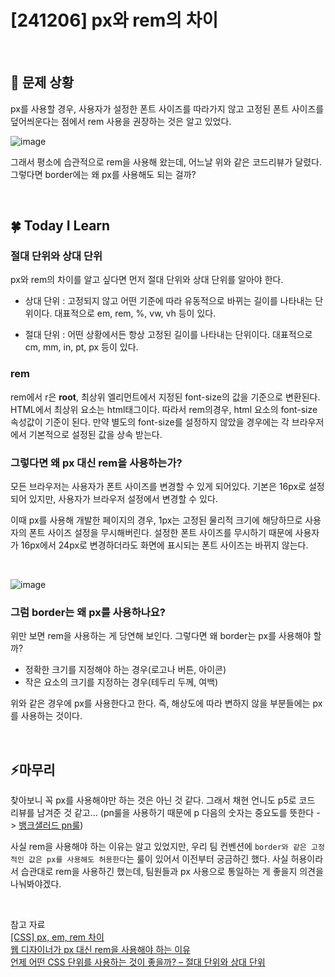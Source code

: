 # [241206] px와 rem의 차이

</br>

## 🤔 문제 상황

px를 사용할 경우, 사용자가 설정한 폰트 사이즈를 따라가지 않고 고정된 폰트 사이즈를 덮어씌운다는 점에서 rem 사용을 권장하는 것은 알고 있었다.

![image](https://github.com/user-attachments/assets/c255a55d-7fd6-475d-a618-855eee5798bd)

그래서 평소에 습관적으로 rem을 사용해 왔는데, 어느날 위와 같은 코드리뷰가 달렸다. 그렇다면 border에는 왜 px를 사용해도 되는 걸까?

</br>

## 🍀 Today I Learn

### 절대 단위와 상대 단위

px와 rem의 차이를 알고 싶다면 먼저 절대 단위와 상대 단위를 알아야 한다.

- 상대 단위 : 고정되지 않고 어떤 기준에 따라 유동적으로 바뀌는 길이를 나타내는 단위이다. 대표적으로 em, rem, %, vw, vh 등이 있다.

- 절대 단위 : 어떤 상황에서든 항상 고정된 길이를 나타내는 단위이다.
  대표적으로 cm, mm, in, pt, px 등이 있다.

### rem

rem에서 r은 **root**, 최상위 엘리먼트에서 지정된 font-size의 값을 기준으로 변환된다. HTML에서 최상위 요소는 html태그이다. 따라서 rem의경우, html 요소의 font-size 속성값이 기준이 된다. 만약 별도의 font-size를 설정하지 않았을 경우에는 각 브라우저에서 기본적으로 설정된 값을 상속 받는다.

### 그렇다면 왜 px 대신 rem을 사용하는가?

모든 브라우저는 사용자가 폰트 사이즈를 변경할 수 있게 되어있다. 기본은 16px로 설정되어 있지만, 사용자가 브라우저 설정에서 변경할 수 있다.

이때 px를 사용해 개발한 페이지의 경우, 1px는 고정된 물리적 크기에 해당하므로 사용자의 폰트 사이즈 설정을 무시해버린다. 설정한 폰트 사이즈를 무시하기 때문에 사용자가 16px에서 24px로 변경하더라도 화면에 표시되는 폰트 사이즈는 바뀌지 않는다.

</br>

![image](https://github.com/user-attachments/assets/ac394982-b692-46b1-a2d8-a2dc741690a2)

### 그럼 border는 왜 px를 사용하나요?

위만 보면 rem을 사용하는 게 당연해 보인다. 그렇다면 왜 border는 px를 사용해야 할까?

- 정확한 크기를 지정해야 하는 경우(로고나 버튼, 아이콘)
- 작은 요소의 크기를 지정하는 경우(테두리 두께, 여백)

위와 같은 경우에 px를 사용한다고 한다. 즉, 해상도에 따라 변하지 않을 부분들에는 px를 사용하는 것이다.

</br>

## ⚡마무리

찾아보니 꼭 px를 사용해야만 하는 것은 아닌 것 같다. 그래서 채현 언니도 p5로 코드 리뷰를 남겨준 것 같고... (pn룰을 사용하기 때문에 p 다음의 숫자는 중요도를 뜻한다 -> [뱅크샐러드 pn룰](https://blog.banksalad.com/tech/banksalad-code-review-culture/))

사실 rem을 사용해야 하는 이유는 알고 있었지만, 우리 팀 컨벤션에 `border와 같은 고정적인 값은 px를 사용해도 허용한다`는 룰이 있어서 이전부터 궁금하긴 했다. 사실 허용이라서 습관대로 rem을 사용하긴 했는데, 팀원들과 px 사용으로 통일하는 게 좋을지 의견을 나눠봐야겠다.

</br>

참고 자료
</br>
[\[CSS\] px, em, rem 차이](https://velog.io/@codns1223/CSS-px-em-rem-%EC%B0%A8%EC%9D%B4#px-%EC%82%AC%EC%9A%A9%EC%9D%98-%EB%AC%B8%EC%A0%9C%EC%A0%90)
</br>
[웹 디자이너가 px 대신 rem을 사용해야 하는 이유](https://yozm.wishket.com/magazine/detail/1410/)
</br>
[언제 어떤 CSS 단위를 사용하는 것이 좋을까? – 절대 단위와 상대 단위](https://velog.io/@seesaw/%EC%96%B8%EC%A0%9C-%EC%96%B4%EB%96%A4-CSS-%EB%8B%A8%EC%9C%84%EB%A5%BC-%EC%82%AC%EC%9A%A9%ED%95%98%EB%8A%94-%EA%B2%83%EC%9D%B4-%EC%A2%8B%EC%9D%84%EA%B9%8C#%ED%81%AC%EA%B8%B0%EB%A5%BC-px%EB%A1%9C%EB%A7%8C-%EC%A7%80%EC%A0%95%ED%95%A0-%EB%95%8C)
